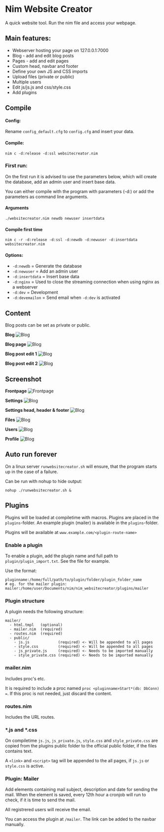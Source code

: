 # Nim Website Creator

A quick website tool. Run the nim file and access your webpage.

## Main features:
- Webserver hosting your page on 127.0.0.1:7000
- Blog - add and edit blog posts
- Pages - add and edit pages
- Custom head, navbar and footer
- Define your own JS and CSS imports
- Upload files (private or public)
- Multiple users
- Edit js/js.js and css/style.css
- Add plugins

## Compile

#### Config:

Rename `config_default.cfg` to `config.cfg` and insert your data.

#### Compile:

`nim c -d:release -d:ssl websitecreator.nim`

### First run:

On the first run it is advised to use the parameters below, which will create the database, add an admin user and insert base data.

You can either compile with the program with parameters (-d:) or add the parameters as command line arguments.

#### Arguments

`./websitecreator.nim newdb newuser insertdata`

#### Compile first time

`nim c -r -d:release -d:ssl -d:newdb -d:newuser -d:insertdata websitecreator.nim`

#### Options:
* `-d:newdb` = Generate the database
* `-d:newuser` = Add an admin user
* `-d:insertdata` = Insert base data
* `-d:nginx` = Used to close the streaming connection when using nginx as a webserver
* `-d:dev` = Development
* `-d:devemailon` = Send email when `-d:dev` is activated

## Content

Blog posts can be set as private or public.

**Blog**
![Blog](screenshots/blog.png)

**Blog page**
![Blog](screenshots/blog2.png)

**Blog post edit 1**
![Blog](screenshots/blogpage1.png)

**Blog post edit 2**
![Blog](screenshots/blogpage2.png)


## Screenshot

**Frontpage**
![Frontpage](screenshots/frontpage.png)

**Settings**
![Blog](screenshots/settings.png)

**Settings head, header & footer**
![Blog](screenshots/settings2.png)

**Files**
![Blog](screenshots/files.png)

**Users**
![Blog](screenshots/users.png)

**Profile**
![Blog](screenshots/profile.png)


## Auto run forever

On a linux server `runwebsitecreator.sh` will ensure, that the program starts up in the case of a failure.

Can be run with nohup to hide output:
```
nohup ./runwebsitecreator.sh &
```


## Plugins

Plugins will be loaded at compiletime with macros. Plugins are placed in the `plugins`-folder. An example plugin (mailer) is available in the `plugins`-folder.

Plugins will be available at `www.example.com/<plugin-route-name>`

### Enable a plugin

To enable a plugin, add the plugin name and full path to `plugin/plugin_import.txt`. See the file for example.

Use the format:
```
pluginname:/home/full/path/to/plugin/folder/plugin_folder_name
# eg. for the mailer plugin:
mailer:/home/user/Documents/nim/nim_websitecreator/plugins/mailer
```

### Plugin structure

A plugin needs the following structure:

```
mailer/
  - html.tmpl   (optional)
  - mailer.nim  (required)
  - routes.nim  (required)
  - public/
    - js.js             (required) <- Will be appended to all pages
    - style.css         (required) <- Will be appended to all pages
    - js_private.js     (required) <- Needs to be imported manually
    - style_private.css (required) <- Needs to be imported manually
```

### mailer.nim
Includes proc's etc.

It is required to include a proc named `proc <pluginname>Start*(db: DbConn) =`. If this proc is not needed, just discard the content.

### routes.nim
Includes the URL routes.

### *.js and *.css

On compiletime `js.js`, `js_private.js`, `style.css` and `style_private.css` are copied from the plugins public folder to the official public folder, if the files contains text.

A `<link>` and `<script>` tag will be appended to the all pages, if `js.js` or `style.css` is active.

### Plugin: Mailer

Add elements containing mail subject, description and date for sending the mail. When the element is saved, every 12th hour a cronjob will run to check, if it is time to send the mail.

All registrered users will receive the email.

You can access the plugin at `/mailer`. The link can be added to the navbar manually.